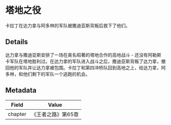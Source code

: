 # 塔地之役
卡拉丁在达力拿与阿多林的军队被撒迪亚斯背叛后救下了他们。

## Details

达力拿与撒迪亚斯安排了一场在臭名昭著的塔地合作的高地战斗 - 还没有阿勒斯卡军队在塔地胜利过。在达力拿的军队进入战斗之后，撒迪亚斯背叛了达力拿，撤回他的军队并让达力拿被包围。卡拉丁和第四冲桥队回到高地之上，给达力拿，阿多林，和他们剩下的军队一个逃跑的机会。

## Metadata
| Field | Value |
| ----- | ----- |
| chapter | 《王者之路》第65章 |
